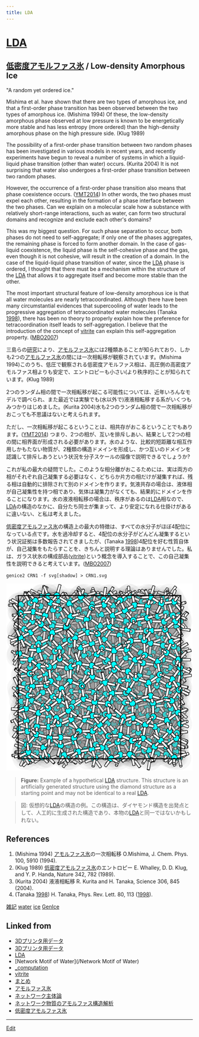 ```yaml
---
title: LDA
---
```

# [LDA](/LDA)

## [低密度アモルファス氷](/低密度アモルファス氷) / Low-density Amorphous Ice

"A random yet ordered ice."

Mishima et al. have shown that there are two types of amorphous ice, and that a first-order phase transition has been observed between the two types of amorphous ice. (Mishima 1994) Of these, the low-density amorphous phase observed at low pressure is known to be energetically more stable and has less entropy (more ordered) than the high-density amorphous phase on the high pressure side. (Klug 1989)

The possibility of a first-order phase transition between two random phases has been investigated in various models in recent years, and recently experiments have begun to reveal a number of systems in which a liquid-liquid phase transition (other than water) occurs. (Kurita 2004) It is not surprising that water also undergoes a first-order phase transition between two random phases.

However, the occurrence of a first-order phase transition also means that phase coexistence occurs. ([YMT2014](/YMT2014)) In other words, the two phases must expel each other, resulting in the formation of a phase interface between the two phases. Can we explain on a molecular scale how a substance with relatively short-range interactions, such as water, can form two structural domains and recognize and exclude each other's domains?

This was my biggest question. For such phase separation to occur, both phases do not need to self-aggregate; if only one of the phases aggregates, the remaining phase is forced to form another domain. In the case of gas-liquid coexistence, the liquid phase is the self-cohesive phase and the gas, even though it is not cohesive, will result in the creation of a domain. In the case of the liquid-liquid phase transition of water, since the [LDA](/LDA) phase is ordered, I thought that there must be a mechanism within the structure of the [LDA](/LDA) that allows it to aggregate itself and become more stable than the other.

The most important structural feature of low-density amorphous ice is that all water molecules are nearly tetracoordinated. Although there have been many circumstantial evidences that supercooling of water leads to the progressive aggregation of tetracoordinated water molecules (Tanaka [1998](/1998)), there has been no theory to properly explain how the preference for tetracoordination itself leads to self-aggregation. I believe that the introduction of the concept of [vitrite](/vitrite) can explain this self-aggregation property. ([MBO2007](/MBO2007))

三島らの[研究](/研究)により、[アモルファス氷](/アモルファス氷)には2種類あることが知られており、しかも2つの[アモルファス氷](/アモルファス氷)の間には一次相転移が観察されています。(Mishima 1994)このうち、低圧で観察される低密度アモルファス相は、高圧側の高密度アモルファス相よりも安定で、エントロピーも小さい(より秩序的)ことが知られています。(Klug 1989)

2つのランダム相の間で一次相転移が起こる可能性については、近年いろんなモデルで調べられ、また最近では実験でも(水以外で)液液相転移する系がいくつもみつかりはじめました。(Kurita 2004)水も2つのランダム相の間で一次相転移がおこっても不思議はないと考えられます。

ただし、一次相転移が起こるということは、相共存がおこるということでもあります。([YMT2014](/YMT2014)) つまり、2つの相が、互いを排斥しあい、結果として2つの相の間に相界面が形成される必要があります。水のような、比較的短距離な相互作用しかもたない物質が、2種類の構造ドメインを形成し、かつ互いのドメインを認識して排斥しあうという状況を分子スケールの描像で説明できるでしょうか? 

これが私の最大の疑問でした。このような相分離がおこるためには、実は両方の相がそれぞれ自己凝集する必要はなく、どちらか片方の相だけが凝集すれば、残る相は自動的に排除されて別のドメインを作ります。気液共存の場合は、液体相が自己凝集性を持つ相であり、気体は凝集力がなくても、結果的にドメインを作ることになります。水の液液相転移の場合は、秩序があるのは[LDA](/LDA)相なので、[LDA](/LDA)の構造のなかに、自分たち同士が集まって、より安定になれる仕掛けがあるに違いない、と私は考えました。

[低密度アモルファス氷](/低密度アモルファス氷)の構造上の最大の特徴は、すべての水分子がほぼ4配位になっている点です。水を過冷却すると、4配位の水分子がどんどん凝集するという状況証拠は多数報告されてきましたが、(Tanaka [1998](/1998))4配位を好む性質自体が、自己凝集をもたらすことを、きちんと説明する理論はありませんでした。私は、ガラス状氷の構成部品([vitrite](/vitrite))という概念を導入することで、この自己凝集性を説明できると考えています。([MBO2007](/MBO2007))

```
genice2 CRN1 -f svg[shadow] > CRN1.svg
```

![low density amorphous ice](/img/CRN1.png)


> <b>Figure:</b> Example of a hypothetical [LDA](/LDA) structure. This structure is an artificially generated structure using the diamond structure as a starting point and may not be identical to a real [LDA](/LDA).

> 図: 仮想的な[LDA](/LDA)の構造の例。この構造は、ダイヤモンド構造を出発点として、人工的に生成された構造であり、本物の[LDA](/LDA)と同一ではないかもしれない。

## References

1. (Mishima 1994) [アモルファス氷](/アモルファス氷)の一次相転移 O.Mishima, J. Chem. Phys. 100, 5910 (1994).
2. (Klug 1989) [低密度アモルファス氷](/低密度アモルファス氷)のエントロピー E. Whalley, D. D. Klug, and  Y. P. Handa, Nature 342, 782 (1989).
3. (Kurita 2004) 液液相転移 R. Kurita and H. Tanaka, Science 306, 845 (2004).
4. (Tanaka [1998](/1998)) H. Tanaka, Phys. Rev. Lett. 80, 113 ([1998](/1998)).

[雑記](/雑記) [water](/water) [ice](/ice) [GenIce](/GenIce)





## Linked from

* [3Dプリンタ用データ](/3Dプリンタ用データ)
* [3Dプリンタ用データ](/3Dプリンタ用データ)
* [LDA](/LDA)
* [Network Motif of Water](/Network Motif of Water)
* [_computation](/_computation)
* [vitrite](/vitrite)
* [まとめ](/まとめ)
* [アモルファス氷](/アモルファス氷)
* [ネットワーク主体論](/ネットワーク主体論)
* [ネットワーク物質のアモルファス構造解析](/ネットワーク物質のアモルファス構造解析)
* [低密度アモルファス氷](/低密度アモルファス氷)


----

[Edit](https://github.com/vitroid/vitroid.github.io/edit/master/MD/LDA.md)

